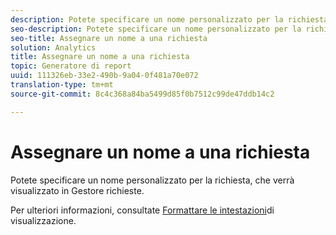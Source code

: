 ```yaml
---
description: Potete specificare un nome personalizzato per la richiesta, che verrà visualizzato in Gestore richieste.
seo-description: Potete specificare un nome personalizzato per la richiesta, che verrà visualizzato in Gestore richieste.
seo-title: Assegnare un nome a una richiesta
solution: Analytics
title: Assegnare un nome a una richiesta
topic: Generatore di report
uuid: 111326eb-33e2-490b-9a04-0f481a70e072
translation-type: tm+mt
source-git-commit: 8c4c368a84ba5499d85f0b7512c99de47ddb14c2

---
```



# Assegnare un nome a una richiesta

Potete specificare un nome personalizzato per la richiesta, che verrà visualizzato in Gestore richieste.

Per ulteriori informazioni, consultate [Formattare le intestazioni](/help/analyze/report-builder/layout/t-format-display-headers.md)di visualizzazione.
